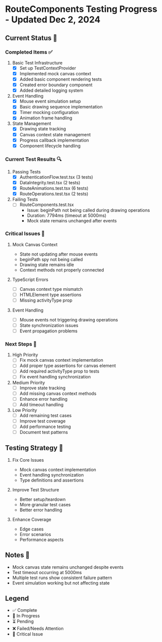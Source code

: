 # RouteComponents Testing Progress - Updated Dec 2, 2024

## Current Status 🔄

### Completed Items ✅
1. Basic Test Infrastructure
   - [x] Set up TestContextProvider
   - [x] Implemented mock canvas context
   - [x] Added basic component rendering tests
   - [x] Created error boundary component
   - [x] Added detailed logging system

2. Event Handling
   - [x] Mouse event simulation setup
   - [x] Basic drawing sequence implementation
   - [x] Timer mocking configuration
   - [x] Animation frame handling

3. State Management
   - [x] Drawing state tracking
   - [x] Canvas context state management
   - [x] Progress callback implementation
   - [x] Component lifecycle handling

### Current Test Results 🔍
1. Passing Tests
   - [x] AuthenticationFlow.test.tsx (3 tests)
   - [x] DataIntegrity.test.tsx (2 tests)
   - [x] RouteAnimations.test.tsx (6 tests)
   - [x] RouteOperations.test.tsx (2 tests)

2. Failing Tests
   - [ ] RouteComponents.test.tsx
     - Issue: beginPath not being called during drawing operations
     - Duration: 7794ms (timeout at 5000ms)
     - Mock state remains unchanged after events

### Critical Issues 🚨
1. Mock Canvas Context
   - State not updating after mouse events
   - beginPath spy not being called
   - Drawing state remains idle
   - Context methods not properly connected

2. TypeScript Errors
   - [ ] Canvas context type mismatch
   - [ ] HTMLElement type assertions
   - [ ] Missing activityType prop

3. Event Handling
   - [ ] Mouse events not triggering drawing operations
   - [ ] State synchronization issues
   - [ ] Event propagation problems

### Next Steps 📝
1. High Priority
   - [ ] Fix mock canvas context implementation
   - [ ] Add proper type assertions for canvas element
   - [ ] Add required activityType prop to tests
   - [ ] Fix event handling synchronization

2. Medium Priority
   - [ ] Improve state tracking
   - [ ] Add missing canvas context methods
   - [ ] Enhance error handling
   - [ ] Add timeout handling

3. Low Priority
   - [ ] Add remaining test cases
   - [ ] Improve test coverage
   - [ ] Add performance testing
   - [ ] Document test patterns

## Testing Strategy 🎯
1. Fix Core Issues
   - Mock canvas context implementation
   - Event handling synchronization
   - Type definitions and assertions

2. Improve Test Structure
   - Better setup/teardown
   - More granular test cases
   - Better error handling

3. Enhance Coverage
   - Edge cases
   - Error scenarios
   - Performance aspects

## Notes 📝
- Mock canvas state remains unchanged despite events
- Test timeout occurring at 5000ms
- Multiple test runs show consistent failure pattern
- Event simulation working but not affecting state

## Legend
- ✅ Complete
- 🔄 In Progress
- ⏳ Pending
- ❌ Failed/Needs Attention
- 🚨 Critical Issue